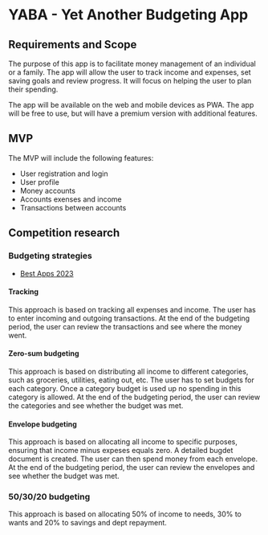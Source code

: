 # YABA - Yet Another Budgeting App

## Requirements and Scope

The purpose of this app is to facilitate money management of an individual or a family. The app will allow the user to track income and expenses, set saving goals and review progress. It will focus on helping the user to plan their spending.

The app will be available on the web and mobile devices as PWA.
The app will be free to use, but will have a premium version with additional features.

## MVP

The MVP will include the following features:

- User registration and login
- User profile
- Money accounts
- Accounts exenses and income
- Transactions between accounts

## Competition research

### Budgeting strategies

- [Best Apps 2023](https://www.nerdwallet.com/article/finance/best-budget-apps)

#### Tracking

This approach is based on tracking all expenses and income. The user has to enter incoming and outgoing transactions. At the end of the budgeting period, the user can review the transactions and see where the money went.

#### Zero-sum budgeting

This approach is based on distributing all income to different categories, such as groceries, utilities, eating out, etc. The user has to set budgets for each category. Once a category budget is used up no spending in this category is allowed. At the end of the budgeting period, the user can review the categories and see whether the budget was met.

#### Envelope budgeting

This approach is based on allocating all income to specific purposes, ensuring that income minus expeses equals zero. A detailed bugdet document is created. The user can then spend money from each envelope. At the end of the budgeting period, the user can review the envelopes and see whether the budget was met.

### 50/30/20 budgeting

This approach is based on allocating 50% of income to needs, 30% to wants and 20% to savings and dept repayment.
